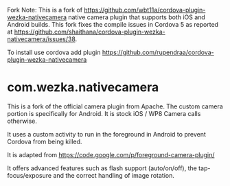 

Fork Note:  This is a fork of https://github.com/wbt11a/cordova-plugin-wezka-nativecamera native camera plugin that supports both iOS and Android builds. This fork fixes the compile issues in Cordova 5 as reported at https://github.com/shaithana/cordova-plugin-wezka-nativecamera/issues/38.

To install use cordova add plugin https://github.com/rupendraa/cordova-plugin-wezka-nativecamera

com.wezka.nativecamera
==========================

This is a fork of the official camera plugin from Apache.  The custom camera portion is specifically for Android.  It is stock iOS / WP8 Camera calls otherwise.

It uses a custom activity to run in the foreground in Android to prevent Cordova from being killed.

It is adapted from https://code.google.com/p/foreground-camera-plugin/

It offers advanced features such as flash support (auto/on/off), the tap-focus/exposure and the correct handling of image rotation.


